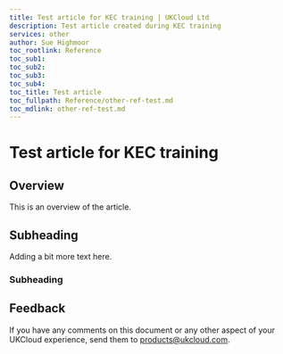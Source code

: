 ```yaml
---
title: Test article for KEC training | UKCloud Ltd
description: Test article created during KEC training
services: other
author: Sue Highmoor
toc_rootlink: Reference
toc_sub1: 
toc_sub2:
toc_sub3:
toc_sub4:
toc_title: Test article
toc_fullpath: Reference/other-ref-test.md
toc_mdlink: other-ref-test.md
---
```


# Test article for KEC training

## Overview

This is an overview of the article.

## Subheading

Adding a bit more text here.

### Subheading

## Feedback

If you have any comments on this document or any other aspect of your UKCloud experience, send them to <products@ukcloud.com>.